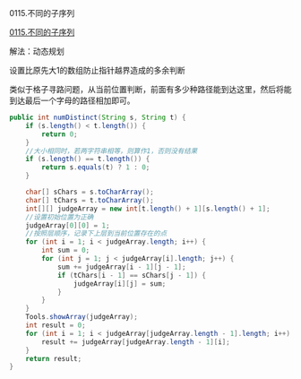 0115.不同的子序列

[0115.不同的子序列](https://leetcode-cn.com/problems/distinct-subsequences/)

解法：动态规划



设置比原先大1的数组防止指针越界造成的多余判断

类似于格子寻路问题，从当前位置判断，前面有多少种路径能到达这里，然后将能到达最后一个字母的路径相加即可。



```java
public int numDistinct(String s, String t) {
    if (s.length() < t.length()) {
        return 0;
    }
    //大小相同时，若两字符串相等，则算作1，否则没有结果
    if (s.length() == t.length()) {
        return s.equals(t) ? 1 : 0;
    }

    char[] sChars = s.toCharArray();
    char[] tChars = t.toCharArray();
    int[][] judgeArray = new int[t.length() + 1][s.length() + 1];
    //设置初始位置为正确
    judgeArray[0][0] = 1;
    //按照层顺序，记录下上层到当前位置存在的点
    for (int i = 1; i < judgeArray.length; i++) {
        int sum = 0;
        for (int j = 1; j < judgeArray[i].length; j++) {
            sum += judgeArray[i - 1][j - 1];
            if (tChars[i - 1] == sChars[j - 1]) {
                judgeArray[i][j] = sum;
            }
        }
    }
    Tools.showArray(judgeArray);
    int result = 0;
    for (int i = 1; i < judgeArray[judgeArray.length - 1].length; i++) {
        result += judgeArray[judgeArray.length - 1][i];
    }
    return result;
}
```

